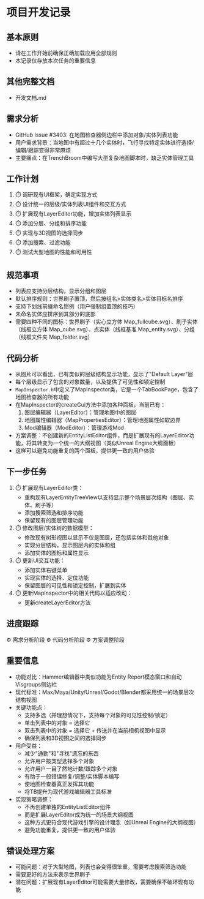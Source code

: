 # 项目开发记录

## 基本原则
- 请在工作开始前确保正确加载应用全部规则
- 本记录仅存放本次任务的重要信息 

## 其他完整文档
- 开发文档.md

## 需求分析
- GitHub Issue #3403: 在地图检查器侧边栏中添加对象/实体列表功能
- 用户需求背景：当地图中有超过十几个实体时，飞行寻找特定实体进行选择/编辑/跟踪变得非常麻烦
- 主要痛点：在TrenchBroom中编写大型复杂地图脚本时，缺乏实体管理工具

## 工作计划
1. ⏱️ 调研现有UI框架，确定实现方式
2. ⏱️ 设计统一的层级/实体列表UI组件和交互方式
3. ⏱️ 扩展现有LayerEditor功能，增加实体列表显示
4. ⏱️ 添加分层、分组和排序功能
5. ⏱️ 实现与3D视图的选择同步
6. ⏱️ 添加搜索、过滤功能
7. ⏱️ 测试大型地图的性能和可用性

## 规范事项
- 列表应支持分层结构，显示分组和图层
- 默认排序规则：世界刷子置顶，然后按组名>实体类名>实体目标名排序
- 支持下划线前缀命名惯例（用户强制组置顶的技巧）
- 未命名实体应排序到其部分的底部
- 需要四种不同的图标：世界刷子（实心立方体 Map_fullcube.svg）、刷子实体（线框立方体 Map_cube.svg）、点实体（线框基准 Map_entity.svg）、分组（线框文件夹 Map_folder.svg）

## 代码分析
- 从图片可以看出，已有类似的层级结构显示功能，显示了"Default Layer"层
- 每个层级显示了包含的对象数量，以及提供了可见性和锁定控制
- `MapInspector.h`中定义了MapInspector类，它是一个TabBookPage，包含了地图检查器的所有功能
- 在MapInspector的createGui方法中添加各种面板，当前已有：
  1. 图层编辑器（LayerEditor）：管理地图中的图层
  2. 地图属性编辑器（MapPropertiesEditor）：管理地图属性如软边界
  3. Mod编辑器（ModEditor）：管理游戏Mod
- 方案调整：不创建新的EntityListEditor组件，而是扩展现有的LayerEditor功能，将其转变为一个统一的大纲视图（类似Unreal Engine大纲面板）
- 这样可以避免功能重复的两个面板，提供更一致的用户体验

## 下一步任务
1. ⏱️ 扩展现有LayerEditor类：
   - 重构现有LayerEntityTreeView以支持显示整个场景层次结构（图层、实体、刷子等）
   - 添加搜索筛选和排序功能
   - 保留现有的图层管理功能
2. ⏱️ 修改图层/实体树的数据模型：
   - 修改现有树形视图以显示不仅是图层，还包括实体和其他对象
   - 实现分层结构，显示图层内的实体和组
   - 添加实体的图标和属性显示
3. ⏱️ 更新UI交互功能：
   - 添加实体右键菜单
   - 实现实体的选择、定位功能
   - 保留图层的可见性和锁定控制，扩展到实体
4. ⏱️ 更新MapInspector中的相关代码以适应改动：
   - 更新createLayerEditor方法

## 进度跟踪
⚙️ 需求分析阶段
⚙️ 代码分析阶段
⚙️ 方案调整阶段

## 重要信息
- 功能对比：Hammer编辑器中类似功能为Entity Report模态窗口和自动Visgroups侧边栏
- 现代标准：Max/Maya/Unity/Unreal/Godot/Blender都采用统一的场景层次结构视图
- 关键功能点：
  - 支持多选（并理想情况下，支持每个对象的可见性控制/锁定）
  - 单击列表中的对象 = 选择它
  - 双击列表中的对象 = 选择它 + 传送并在当前相机视图中显示
  - 确保列表和3D视图之间的选择同步
- 用户受益：
  - 减少"通勤"和"寻找"遗忘的东西
  - 允许用户按类型选择多个对象
  - 允许用户一目了然地计数/跟踪多个对象
  - 有助于一般错误修复/调整/实体脚本编写
  - 使地图检查器真正发挥其功能
  - 将TB提升为现代游戏编辑器工具标准
- 实现策略调整：
  - 不再创建单独的EntityListEditor组件
  - 而是扩展LayerEditor成为统一的场景大纲视图
  - 这种方式更符合现代游戏引擎的设计理念（如Unreal Engine的大纲视图）
  - 避免功能重复，提供更一致的用户体验

## 错误处理方案
- 可能问题：对于大型地图，列表也会变得很笨重，需要考虑搜索筛选功能
- 需要更好的方法来表示世界刷子
- 潜在问题：扩展现有LayerEditor可能需要大量修改，需要确保不破坏现有功能

